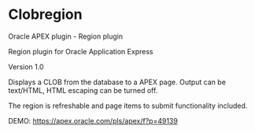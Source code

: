 # Clobregion
Oracle APEX plugin - Region plugin


Region plugin for Oracle Application Express

Version 1.0

Displays a CLOB from the database to a APEX page.
Output can be text/HTML, HTML escaping can be turned off.

The region is refreshable and page items to submit functionality included.


DEMO: https://apex.oracle.com/pls/apex/f?p=49139
